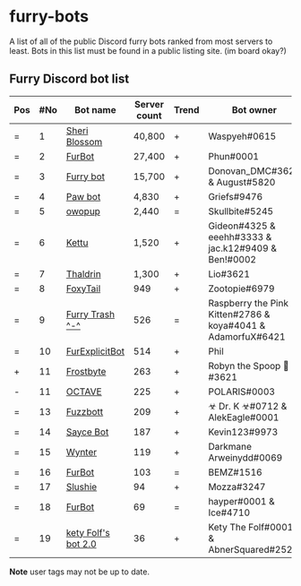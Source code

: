# furry-bots
A list of all of the public Discord furry bots ranked from most servers to least. Bots in this list must be found in a public listing site. (im board okay?)


## Furry Discord bot list 

| Pos | #No | Bot name | Server count | Trend |  Bot owner | Bot lib
| --- | --- | -------- | -------------| ----- | ----------- | ---------- |
| = | 1 | [Sheri Blossom](https://discord.com/oauth2/authorize?client_id=346702890368368640&scope=bot) | 40,800 | + | Waspyeh#0615 | Discord.py
| = | 2 | [FurBot](https://discord.com/oauth2/authorize?=&client_id=174176308396425217&scope=bot) | 27,400 | + | Phun#0001 | Discordie
| = | 3 | [Furry bot](https://discord.com/oauth2/authorize?client_id=398251412246495233&scope=bot)| 15,700 | + | Donovan_DMC#3621 & August#5820 | Eris
| = | 4 | [Paw bot](https://discord.com/oauth2/authorize?client_id=663823539672973353&scope=bot) | 4,830 | + | Griefs#9476 | Discord.js
| = | 5 | [owopup](https://discord.com/oauth2/authorize?client_id=365255872181567489&scope=bot) | 2,440 | = | Skullbite#5245 | Discord.py
| = | 6 | [Kettu](https://discord.com/oauth2/authorize?client_id=667131062941384757&scope=bot) | 1,520 | + | Gideon#4325 & eeehh#3333 & jac.k12#9409 & Ben!#0002 | Discord.js
| = | 7 | [Thaldrin](https://discord.com/oauth2/authorize?client_id=434662676547764244&scope=bot) | 1,300 | + | Lio#3621 | Discord.js
| = | 8 | [FoxyTail](https://discord.com/oauth2/authorize?client_id=716682147749953616&scope=bot) | 949 | + | Zootopie#6979 | Discord.js
| = | 9 | [Furry Trash ^-^](https://discord.com/oauth2/authorize?client_id=417900655601254420&scope=bot) | 526 | = | Raspberry the Pink Kitten#2786 & koya#4041 & AdamorfuX#6421 | Discord.py
| = | 10 | [FurExplicitBot](https://discord.com/oauth2/authorize?=&client_id=534828939198070824&scope=bot) | 514 | + | Phil | Flipper#3621 | Discord.js
| + | 11 | [Frostbyte](https://discord.com/oauth2/authorize?client_id=732233716604076075&scope=bot) | 263 | + | Robyn the Spoop 🎃#3621 | Unknown 
| - | 11 | [OCTAVE](https://discord.com/oauth2/authorize?client_id=501871267968712714&scope=bot) | 225 | + | POLARIS#0003 | Discord.js
| = | 13 | [Fuzzbott](https://discord.com/oauth2/authorize?client_id=730633518992064514&scope=bot) | 209 | + | ☣ Dr. K ☣#0712 & AlekEagle#0001 | Eris
| = | 14 | [Sayce Bot](https://discord.com/oauth2/authorize?client_id=730158145489338409&scope=bot) | 187 | + | Kevin123#9973 | Discord.js
| = | 15 | [Wynter](https://discord.com/oauth2/authorize?client_id=548269826020343809&scope=bot) | 119 | + | Darkmane Arweinydd#0069 | Discord.js
| = | 16 | [FurBot](https://discord.com/oauth2/authorize?client_id=716259432878702633&scope=bot) | 103 | = | BEMZ#1516 | Discord.py
| = | 17 | [Slushie](https://discord.com/oauth2/authorize?client_id=670786019037020188&scope=bot) | 94 | + | Mozza#3247 | Unknown
| = | 18 | [FurBot](https://discord.com/oauth2/authorize?client_id=732807386414317658&scope=bot) | 69 | = | hayper#0001 & Ice#4710 | Discord.js
| = | 19 | [kety Folf's bot 2.0](https://discord.com/oauth2/authorize?client_id=738164170385653802&scope=bot) | 36 | + | Kety The Folf#0001 & AbnerSquared#2527 | Discord.js

**Note** user tags may not be up to date. 


